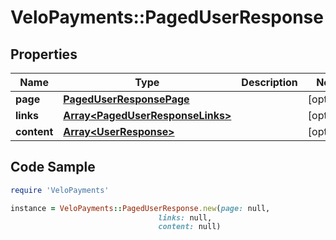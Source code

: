 # VeloPayments::PagedUserResponse

## Properties

Name | Type | Description | Notes
------------ | ------------- | ------------- | -------------
**page** | [**PagedUserResponsePage**](PagedUserResponsePage.md) |  | [optional] 
**links** | [**Array&lt;PagedUserResponseLinks&gt;**](PagedUserResponseLinks.md) |  | [optional] 
**content** | [**Array&lt;UserResponse&gt;**](UserResponse.md) |  | [optional] 

## Code Sample

```ruby
require 'VeloPayments'

instance = VeloPayments::PagedUserResponse.new(page: null,
                                 links: null,
                                 content: null)
```


